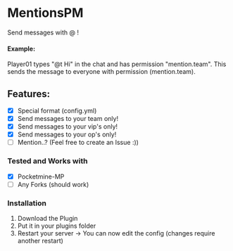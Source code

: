 # MentionsPM

Send messages with @ !

#### Example:
Player01 types "@t Hi" in the chat and has permission "mention.team".
This sends the message to everyone with permission (mention.team).

## Features:
- [X] Special format (config.yml)
- [X] Send messages to your team only!
- [X] Send messages to your vip's only!
- [X] Send messages to your op's only!
- [ ] Mention..? (Feel free to create an Issue :))

### Tested and Works with
- [X] Pocketmine-MP
- [ ] Any Forks (should work)

### Installation
1. Download the Plugin
2. Put it in your plugins folder
3. Restart your server
-> You can now edit the config (changes require another restart)
